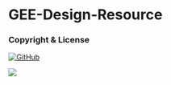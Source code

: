 # GEE-Design-Resource
### Copyright & License
[![GitHub](https://img.shields.io/github/license/mashape/apistatus.svg)](https://github.com/yancymin/GEE-Design-Resource/blob/master/LICENSE)

[![](https://i.creativecommons.org/l/by-nc-nd/3.0/88x31.png)](https://creativecommons.org/licenses/by-nc-nd/3.0/)
